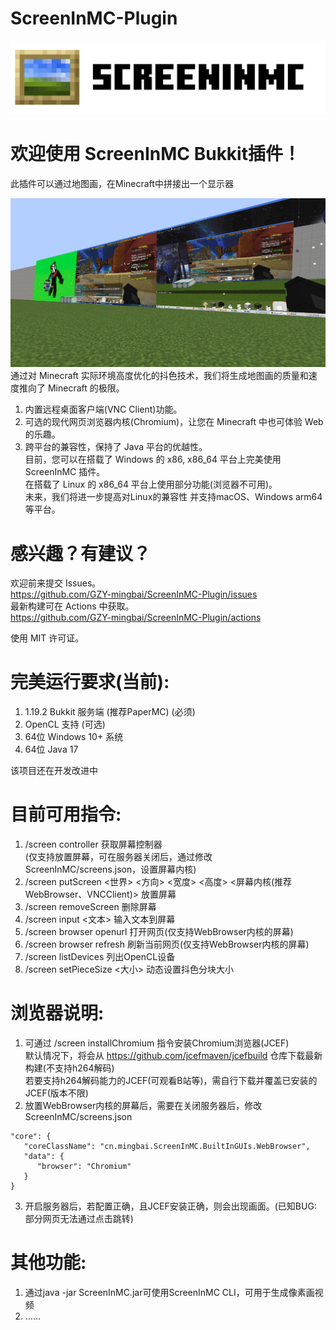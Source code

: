 # ScreenInMC-Plugin
![ScreenInMC Logo(Temporary) By zhuWin](https://github.com/GZY-mingbai/ScreenInMC-Plugin/blob/master/logo.png?raw=true)
# 欢迎使用 ScreenInMC Bukkit插件！
此插件可以通过地图画，在Minecraft中拼接出一个显示器

![Example](https://github.com/GZY-mingbai/ScreenInMC-Plugin/blob/master/example.png?raw=true)
通过对 Minecraft 实际环境高度优化的抖色技术，我们将生成地图画的质量和速度推向了 Minecraft 的极限。
1. 内置远程桌面客户端(VNC Client)功能。
2. 可选的现代网页浏览器内核(Chromium)，让您在 Minecraft 中也可体验 Web 的乐趣。
3. 跨平台的兼容性，保持了 Java 平台的优越性。  
目前，您可以在搭载了 Windows 的 x86, x86_64 平台上完美使用 ScreenInMC 插件。  
在搭载了 Linux 的 x86_64 平台上使用部分功能(浏览器不可用)。  
未来，我们将进一步提高对Linux的兼容性 并支持macOS、Windows arm64等平台。  

# 感兴趣？有建议？
欢迎前来提交 Issues。  
https://github.com/GZY-mingbai/ScreenInMC-Plugin/issues  
最新构建可在 Actions 中获取。  
https://github.com/GZY-mingbai/ScreenInMC-Plugin/actions  

使用 MIT 许可证。

# 完美运行要求(当前): 
1. 1.19.2 Bukkit 服务端 (推荐PaperMC) (必须)
2. OpenCL 支持 (可选)
3. 64位 Windows 10+ 系统
4. 64位 Java 17

该项目还在开发改进中

# 目前可用指令:
1. /screen controller 获取屏幕控制器  
(仅支持放置屏幕，可在服务器关闭后，通过修改ScreenInMC/screens.json，设置屏幕内核)
2. /screen putScreen <世界> <X> <Y> <Z> <方向> <宽度> <高度> <屏幕内核(推荐WebBrowser、VNCClient)> 放置屏幕
3. /screen removeScreen <ID> 删除屏幕
4. /screen input <ID> <文本> 输入文本到屏幕
5. /screen browser <ID> openurl <URL> 打开网页(仅支持WebBrowser内核的屏幕)
6. /screen browser <ID> refresh 刷新当前网页(仅支持WebBrowser内核的屏幕)
7. /screen listDevices 列出OpenCL设备
8. /screen setPieceSize <大小> 动态设置抖色分块大小

# 浏览器说明:
1. 可通过 /screen installChromium 指令安装Chromium浏览器(JCEF)  
默认情况下，将会从 https://github.com/jcefmaven/jcefbuild 仓库下载最新构建(不支持h264解码)  
若要支持h264解码能力的JCEF(可观看B站等)，需自行下载并覆盖已安装的JCEF(版本不限)
2. 放置WebBrowser内核的屏幕后，需要在关闭服务器后，修改ScreenInMC/screens.json  
```   
"core": {
   "coreClassName": "cn.mingbai.ScreenInMC.BuiltInGUIs.WebBrowser",
   "data": {
      "browser": "Chromium"
   }
}
```
3. 开启服务器后，若配置正确，且JCEF安装正确，则会出现画面。(已知BUG: 部分网页无法通过点击跳转)
# 其他功能:
1. 通过java -jar ScreenInMC.jar可使用ScreenInMC CLI，可用于生成像素画视频
2. ……
